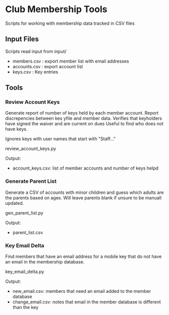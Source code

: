 # Club Membership Tools
Scripts for working with membership data tracked in CSV files

## Input Files
Scripts read input from input/

- members.csv : export member list with email addresses
- accounts.csv : export account list 
- keys.csv : Key entries

## Tools

### Review Account Keys

Generate report of number of keys held by each member account.
Report discrepencies between kes yfile and member data.
Verifies that keyholders have signed the waiver and are current on dues
Useful to find who does not have keys.

Ignores keys with user names that start with "Staff..."

review_account_keys.py

Output:
- account_keys.csv: list of member accounts and number of keys helpd


### Generate Parent List

Generate a CSV of accounts with minor children and guess which
adults are the parents based on ages. Will leave parents blank if
unsure to be manuall updated.

gen_parent_list.py

Output:
- parent_list.csv

### Key Email Delta

Find members that have an email address for a mobile key that do not
have an email in the membership database.

key_email_delta.py

Output:
- new_email.csv: members that need an email added to the member database
- change_email.csv: notes that email in the member database is different than the key


